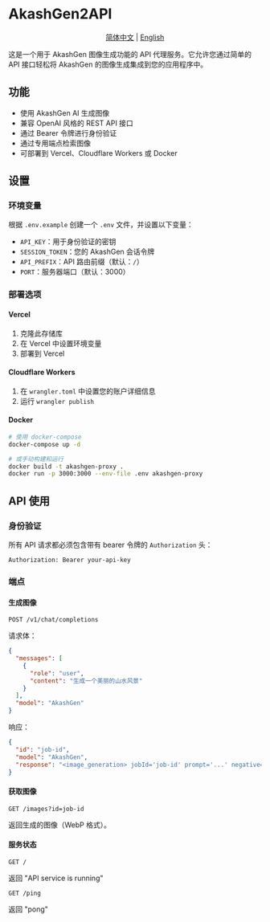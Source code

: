 # AkashGen2API 

<div align="center">

[简体中文](https://github.com/006lp/AkashGen2API/blob/main/README_CN.md) | [English](https://github.com/006lp/AkashGen2API)
</div>

这是一个用于 AkashGen 图像生成功能的 API 代理服务。它允许您通过简单的 API 接口轻松将 AkashGen 的图像生成集成到您的应用程序中。

## 功能

- 使用 AkashGen AI 生成图像
- 兼容 OpenAI 风格的 REST API 接口
- 通过 Bearer 令牌进行身份验证
- 通过专用端点检索图像
- 可部署到 Vercel、Cloudflare Workers 或 Docker

## 设置

### 环境变量

根据 `.env.example` 创建一个 `.env` 文件，并设置以下变量：

- `API_KEY`：用于身份验证的密钥
- `SESSION_TOKEN`：您的 AkashGen 会话令牌
- `API_PREFIX`：API 路由前缀（默认：`/`）
- `PORT`：服务器端口（默认：3000）

### 部署选项

#### Vercel

1. 克隆此存储库
2. 在 Vercel 中设置环境变量
3. 部署到 Vercel

#### Cloudflare Workers

1. 在 `wrangler.toml` 中设置您的账户详细信息
2. 运行 `wrangler publish`

#### Docker

```bash
# 使用 docker-compose
docker-compose up -d

# 或手动构建和运行
docker build -t akashgen-proxy .
docker run -p 3000:3000 --env-file .env akashgen-proxy
```

## API 使用

### 身份验证

所有 API 请求都必须包含带有 bearer 令牌的 `Authorization` 头：

```
Authorization: Bearer your-api-key
```

### 端点

#### 生成图像

```
POST /v1/chat/completions
```

请求体：

```json
{
  "messages": [
    {
      "role": "user",
      "content": "生成一个美丽的山水风景"
    }
  ],
  "model": "AkashGen"
}
```

响应：

```json
{
  "id": "job-id",
  "model": "AkashGen",
  "response": "<image_generation> jobId='job-id' prompt='...' negative='...'</image_generation>\n[job-id](https://your-domain.com/images?id=job-id)"
}
```

#### 获取图像

```
GET /images?id=job-id
```

返回生成的图像（WebP 格式）。

#### 服务状态

```
GET /
```

返回 "API service is running"

```
GET /ping
```

返回 "pong"